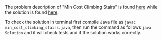The problem description of "Min Cost Climbing Stairs" is found [here](https://leetcode.com/problems/min-cost-climbing-stairs/) while the solution is found [here](https://github.com/aurimas13/LeetCode-HR-MAANG/blob/main/LeetCode/Java%20Solutions/Min%20Cost%20Climbing%20Stairs/min_cost_climbing_stairs.java).

To check the solution in terminal first compile Java file as `javac min_cost_climbing_stairs.java`, then run the command as follows `java Solution` and it will check tests and if the solution works correctly.
